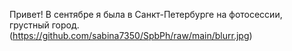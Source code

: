 Привет!
В сентябре я была в Санкт-Петербурге на фотосессии, грустный город.
(https://github.com/sabina7350/SpbPh/raw/main/blurr.jpg)
